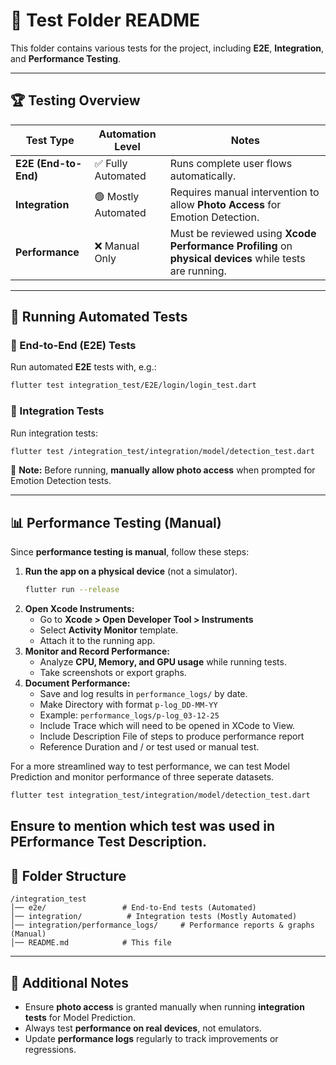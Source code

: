 # 📌 Test Folder README

This folder contains various tests for the project, including **E2E**, **Integration**, and **Performance Testing**.

---

## 🏆 **Testing Overview**

| Test Type        | Automation Level | Notes |
|-----------------|-----------------|-------|
| **E2E (End-to-End)** | ✅ Fully Automated | Runs complete user flows automatically. |
| **Integration**  | 🟢 Mostly Automated | Requires manual intervention to allow **Photo Access** for Emotion Detection. |
| **Performance**  | ❌ Manual Only | Must be reviewed using **Xcode Performance Profiling** on **physical devices** while tests are running. |


---

## 🚀 **Running Automated Tests**

### **🔹 End-to-End (E2E) Tests**
Run automated **E2E** tests with, e.g.:
```sh
flutter test integration_test/E2E/login/login_test.dart
```

### **🔹 Integration Tests**
Run integration tests:
```sh
flutter test /integration_test/integration/model/detection_test.dart
```
📌 **Note:** Before running, **manually allow photo access** when prompted for Emotion Detection tests.

---

## 📊 **Performance Testing (Manual)**
Since **performance testing is manual**, follow these steps:

1. **Run the app on a physical device** (not a simulator).
   ```sh
   flutter run --release
   ```
2. **Open Xcode Instruments:**
   - Go to **Xcode > Open Developer Tool > Instruments**
   - Select **Activity Monitor** template.
   - Attach it to the running app.
3. **Monitor and Record Performance:**
   - Analyze **CPU, Memory, and GPU usage** while running tests.
   - Take screenshots or export graphs.
4. **Document Performance:**
   - Save and log results in `performance_logs/` by date.
   - Make Directory with format `p-log_DD-MM-YY`
   - Example: `performance_logs/p-log_03-12-25`
   - Include Trace which will need to be opened in XCode to View.
   - Include Description File of steps to produce performance report
   - Reference Duration and / or test used or manual test.

For a more streamlined way to test performance, we can test Model Prediction and monitor performance of three seperate datasets.
```sh
flutter test integration_test/integration/model/detection_test.dart
```
Ensure to mention which test was used in PErformance Test Description.
---

## 📂 **Folder Structure**
```
/integration_test
│── e2e/                 # End-to-End tests (Automated)
│── integration/          # Integration tests (Mostly Automated)
│── integration/performance_logs/     # Performance reports & graphs (Manual)
│── README.md            # This file
```

---

## 📌 **Additional Notes**
- Ensure **photo access** is granted manually when running **integration tests** for Model Prediction.
- Always test **performance on real devices**, not emulators.
- Update **performance logs** regularly to track improvements or regressions.


